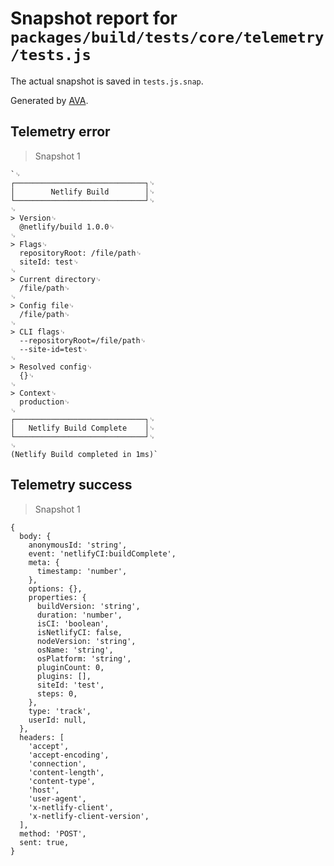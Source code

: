 # Snapshot report for `packages/build/tests/core/telemetry/tests.js`

The actual snapshot is saved in `tests.js.snap`.

Generated by [AVA](https://ava.li).

## Telemetry error

> Snapshot 1

    `␊
    ┌─────────────────────────────┐␊
    │        Netlify Build        │␊
    └─────────────────────────────┘␊
    ␊
    > Version␊
      @netlify/build 1.0.0␊
    ␊
    > Flags␊
      repositoryRoot: /file/path␊
      siteId: test␊
    ␊
    > Current directory␊
      /file/path␊
    ␊
    > Config file␊
      /file/path␊
    ␊
    > CLI flags␊
      --repositoryRoot=/file/path␊
      --site-id=test␊
    ␊
    > Resolved config␊
      {}␊
    ␊
    > Context␊
      production␊
    ␊
    ┌─────────────────────────────┐␊
    │   Netlify Build Complete    │␊
    └─────────────────────────────┘␊
    ␊
    (Netlify Build completed in 1ms)`

## Telemetry success

> Snapshot 1

    {
      body: {
        anonymousId: 'string',
        event: 'netlifyCI:buildComplete',
        meta: {
          timestamp: 'number',
        },
        options: {},
        properties: {
          buildVersion: 'string',
          duration: 'number',
          isCI: 'boolean',
          isNetlifyCI: false,
          nodeVersion: 'string',
          osName: 'string',
          osPlatform: 'string',
          pluginCount: 0,
          plugins: [],
          siteId: 'test',
          steps: 0,
        },
        type: 'track',
        userId: null,
      },
      headers: [
        'accept',
        'accept-encoding',
        'connection',
        'content-length',
        'content-type',
        'host',
        'user-agent',
        'x-netlify-client',
        'x-netlify-client-version',
      ],
      method: 'POST',
      sent: true,
    }
